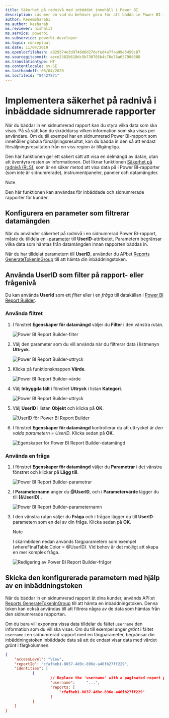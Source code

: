 ```yaml
---
title: Säkerhet på radnivå med inbäddat innehåll i Power BI
description: Läs mer om vad du behöver göra för att bädda in Power BI-innehåll i ditt program.
author: KesemSharabi
ms.author: kesharab
ms.reviewer: nishalit
ms.service: powerbi
ms.subservice: powerbi-developer
ms.topic: conceptual
ms.date: 11/04/2019
ms.openlocfilehash: a929374e3d974606d27defed4a7faa99e5450c87
ms.sourcegitcommit: aece2382b618dc5b730705b4c76e76a657986588
ms.translationtype: HT
ms.contentlocale: sv-SE
ms.lasthandoff: 06/04/2020
ms.locfileid: "84427871"
---
```

# <a name="implementing-row-level-security-in-embedded-paginated-reports"></a>Implementera säkerhet på radnivå i inbäddade sidnumrerade rapporter

När du bäddar in en sidnumrerad rapport kan du styra vilka data som ska visas. På så sätt kan du skräddarsy vilken information som ska visas per användare. Om du till exempel har en sidnumrerad Power BI-rapport som innehåller globala försäljningsresultat, kan du bädda in den så att endast försäljningsresultaten från en viss region är tillgängliga.

Den här funktionen ger ett säkert sätt att visa en delmängd av datan, utan att äventyra resten av informationen. Det liknar funktionen [Säkerhet på radnivå (RLS)](embedded-row-level-security.md), som är en säker metod att visa data på i Power BI-rapporter (som inte är sidnumrerade), instrumentpaneler, paneler och datamängder.  

> [!NOTE]
> Den här funktionen kan användas för inbäddade och sidnumrerade rapporter för kunder.

## <a name="configuring-a-parameter-to-filter-the-dataset"></a>Konfigurera en parameter som filtrerar datamängden

När du använder säkerhet på radnivå i en sidnumrerad Power BI-rapport, måste du tilldela en [-parameter](../../paginated-reports/report-builder-parameters.md) till **UserID**-attributet. Parametern begränsar vilka data som hämtas från datamängden innan rapporten bäddas in.

När du har tilldelat parametern till **UserID**, använder du API:et [Reports GenerateTokenInGroup](https://docs.microsoft.com/rest/api/power-bi/embedtoken/reports_generatetokeningroup) till att hämta din inbäddningstoken.

## <a name="use-userid-as-a-filter-at-report-or-query-level"></a>Använda UserID som filter på rapport- eller frågenivå

Du kan använda **UserId** som ett *filter* eller i en *fråga* till datakällan i [Power BI Report Builder](../../paginated-reports/report-builder-power-bi.md).

### <a name="using-the-filter"></a>Använda filtret

1. I fönstret **Egenskaper för datamängd** väljer du **Filter** i den vänstra rutan.

    ![Power BI Report Builder-filter](media/paginated-reports-row-level-security/filter.png)

2. Välj den parameter som du vill använda när du filtrerar data i listmenyn **Uttryck**.

     ![Power BI Report Builder-uttryck](media/paginated-reports-row-level-security/expression.png)

3. Klicka på funktionsknappen **Värde**. 

    ![Power BI Report Builder-värde](media/paginated-reports-row-level-security/function.png)

4. Välj **Inbyggda fält** i fönstret **Uttryck** i listan **Kategori**.

    ![Power BI Report Builder-uttryck](media/paginated-reports-row-level-security/built-in-fields.png)

5. Välj **UserID** i listan **Objekt** och klicka på **OK**.

    ![UserID för Power BI Report Builder](media/paginated-reports-row-level-security/userid.png)

6. I fönstret **Egenskaper för datamängd** kontrollerar du att uttrycket är *den valda parametern = UserID*. Klicka sedan på **OK**.

    ![Egenskaper för Power BI Report Builder-datamängd](media/paginated-reports-row-level-security/verify.png)

### <a name="using-a-query"></a>Använda en fråga

1. I fönstret **Egenskaper för datamängd** väljer du **Parametrar** i det vänstra fönstret och klickar på **Lägg till**.

    ![Power BI Report Builder-parametrar](media/paginated-reports-row-level-security/parameters.png)

2. I **Parameternamn** anger du **\@UserID**, och i **Parametervärde** lägger du till **[&UserID]** .

    ![Power BI Report Builder-parameternamn](media/paginated-reports-row-level-security/parameter-name.png) 

3. I den vänstra rutan väljer du **Fråga** och i frågan lägger du till **UserID**-parametern som en del av din fråga. Klicka sedan på **OK**.
    > [!NOTE]
    > I skärmbilden nedan används färgparametern som exempel (whereFinalTable.Color = @UserID). Vid behov är det möjligt att skapa en mer komplex fråga.

    ![Redigering av Power BI Report Builder-frågor](media/paginated-reports-row-level-security/query-edit.png)

## <a name="passing-the-configured-parameter-using-the-embed-token"></a>Skicka den konfigurerade parametern med hjälp av en inbäddningstoken

När du bäddar in en sidnumrerad rapport åt dina kunder, används API:et [Reports GenerateTokenInGroup](https://docs.microsoft.com/rest/api/power-bi/embedtoken/reports_generatetokeningroup) till att hämta en inbäddningstoken. Denna token kan också användas till att filtrera några av de data som hämtas från den sidnumrerade rapporten.

Om du bara vill exponera vissa data tilldelar du fältet `username` den information som du vill ska visas. Om du till exempel anger *grönt* i fältet `username` i en sidnumrerad rapport med en färgparameter, begränsar din inbäddningstoken inbäddade data så att de endast visar data med värdet *grönt* i färgkolumnen.

```JSON
{
    "accessLevel": "View",
    "reportId": "cfafbeb1-8037-4d0c-896e-a46fb27ff229",
    "identities": [
            {
                    // Replace the 'username' with a paginated report parameter
                    "username":     "...",
                    "reports: [
                        "cfafbeb1-8037-4d0c-896e-a46fb27ff229"
                    ]
            }
    ]
}
```
